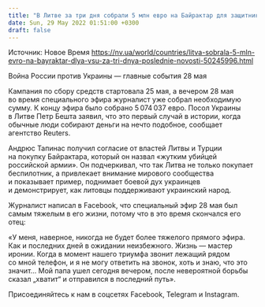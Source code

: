 ```yaml
---
title: "В Литве за три дня собрали 5 млн евро на Байрактар для защитников Украины"
date: Sun, 29 May 2022 01:51:00 +0300
draft: false
---
```

Источник: Новое Время https://nv.ua/world/countries/litva-sobrala-5-mln-evro-na-bayraktar-dlya-vsu-za-tri-dnya-poslednie-novosti-50245996.html


Война России против Украины — главные события 28 мая

Кампания по сбору средств стартовала 25 мая, а вечером 28 мая во время специального эфира журналист уже собрал необходимую сумму. К концу эфира было собрано 5 074 037 евро. Посол Украины в Литве Петр Бешта заявил, что это первый случай в истории, когда обычные люди собирают деньги на нечто подобное, сообщает агентство Reuters.

Андрюс Тапинас получил согласие от властей Литвы и Турции на покупку Байрактара, который он назвал «жутким убийцей российской армии». Он подчеркивал, что так Литва не только покупает беспилотник, а привлекает внимание мирового сообщества и показывает пример, поднимает боевой дух украинцев и демонстрирует, как литовцы поддерживают украинский народ.

Журналист написал в Facebook, что специальный эфир 28 мая был самым тяжелым в его жизни, потому что в это время скончался его отец:

«У меня, наверное, никогда не будет более тяжелого прямого эфира. Как и последних дней в ожидании неизбежного. Жизнь — мастер иронии. Когда в момент нашего триумфа звонит лежащий рядом со мной телефон, и я не могу ответить на звонок, хоть и знаю, что это значит… Мой папа ушел сегодня вечером, после невероятной борьбы сказал „хватит“ и отправился в последний путь».

Присоединяйтесь к нам в соцсетях Facebook, Telegram и Instagram.
